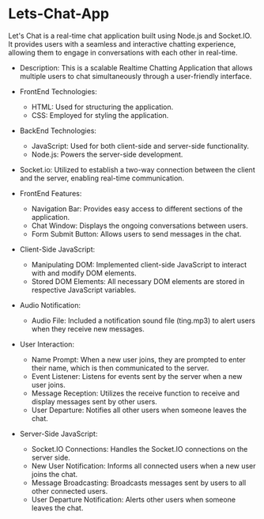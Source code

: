 # Lets-Chat-App

Let's Chat is a real-time chat application built using Node.js and Socket.IO. It provides users with a seamless and interactive chatting experience, allowing them to engage in conversations with each other in real-time.

- Description: This is a scalable Realtime Chatting Application that allows multiple users to chat simultaneously through a user-friendly interface.

- FrontEnd Technologies:
  - HTML: Used for structuring the application.
  - CSS: Employed for styling the application.
  
- BackEnd Technologies:
  - JavaScript: Used for both client-side and server-side functionality.
  - Node.js: Powers the server-side development.
  
- Socket.io: Utilized to establish a two-way connection between the client and the server, enabling real-time communication.

- FrontEnd Features:
  - Navigation Bar: Provides easy access to different sections of the application.
  - Chat Window: Displays the ongoing conversations between users.
  - Form Submit Button: Allows users to send messages in the chat.
  
- Client-Side JavaScript:
  - Manipulating DOM: Implemented client-side JavaScript to interact with and modify DOM elements.
  - Stored DOM Elements: All necessary DOM elements are stored in respective JavaScript variables.
  
- Audio Notification:
  - Audio File: Included a notification sound file (ting.mp3) to alert users when they receive new messages.
  
- User Interaction:
  - Name Prompt: When a new user joins, they are prompted to enter their name, which is then communicated to the server.
  - Event Listener: Listens for events sent by the server when a new user joins.
  - Message Reception: Utilizes the receive function to receive and display messages sent by other users.
  - User Departure: Notifies all other users when someone leaves the chat.
  
- Server-Side JavaScript:
  - Socket.IO Connections: Handles the Socket.IO connections on the server side.
  - New User Notification: Informs all connected users when a new user joins the chat.
  - Message Broadcasting: Broadcasts messages sent by users to all other connected users.
  - User Departure Notification: Alerts other users when someone leaves the chat.
